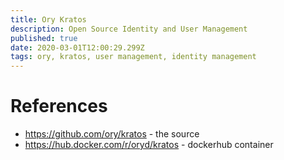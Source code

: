 ```yaml
---
title: Ory Kratos
description: Open Source Identity and User Management
published: true
date: 2020-03-01T12:00:29.299Z
tags: ory, kratos, user management, identity management
---
```


# References
* https://github.com/ory/kratos - the source
* https://hub.docker.com/r/oryd/kratos - dockerhub container
